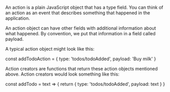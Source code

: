 An action is a plain JavaScript object that has a type field. You can think of an action as an event that describes something that happened in the application.

An action object can have other fields with additional information about what happened. By convention, we put that information in a field called payload.

A typical action object might look like this:

const addTodoAction = {
 type: 'todos/todoAdded',
 payload: 'Buy milk'
}


Action creators are functions that return these action objects mentioned above. Action creators would look something like this: 

const addTodo = text => {
 return {
   type: 'todos/todoAdded',
   payload: text
 }
}
